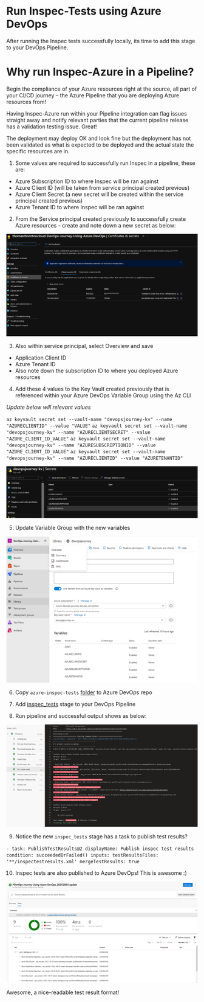 # Run Inspec-Tests using Azure DevOps

After running the Inspec tests successfully locally, its time to add this stage to your DevOps Pipeline. 

# Why run Inspec-Azure in a Pipeline?

Begin the compliance of your Azure resources right at the source, all part of your CI/CD journey – the Azure Pipeline that you are deploying Azure resources from!

Having Inspec-Azure run within your Pipeline integration can flag issues straight away and notify relevant parties that the current pipeline release has a validation testing issue. Great!

The deployment may deploy OK and look fine but the deployment has not been validated as what is expected to be deployed and the actual state the specific resources are in.

1. Some values are required to successfully run Inspec in a pipeline, these are:
- Azure Subscription ID to where Inspec will be ran against
- Azure Client ID (will be taken from service principal created previous)
- Azure Client Secret (a new secret will be created within the service principal created previous)
- Azure Tenant ID to where Inspec will be ran against

2. From the Service principal created previously to successfully create Azure resources - create and note down a new secret as below:

![](images/testing-infrastructure-1.png)

3. Also within service principal, select Overview and save
- Application Client ID
- Azure Tenant ID
- Also note down the subscription ID to where you deployed Azure resources

4. Add these 4 values to the Key Vault created previously that is referenced within your Azure DevOps Variable Group using the Az CLI

*Update below will relevant values*

`az keyvault secret set --vault-name "devopsjourney-kv" --name "AZURECLIENTID" --value "VALUE"`
`az keyvault secret set --vault-name "devopsjourney-kv" --name "AZURECLIENTSECRET" --value "AZURE_CLIENT_ID_VALUE"`
`az keyvault secret set --vault-name "devopsjourney-kv" --name "AZURESUBSCRIPTIONID" --value "AZURE_CLIENT_ID_VALUE"`
`az keyvault secret set --vault-name "devopsjourney-kv" --name "AZURECLIENTID" --value "AZURETENANTID"`

![](images/testing-infrastructure-2.png)

5. Update Variable Group with the new variables

![](images/testing-infrastructure-3.png)

6. Copy `azure-inspec-tests` [folder](https://github.com/thomast1906/DevOps-Journey-Using-Azure-DevOps/tree/main/labs/6-Testing-Infrastructure/azure-inspec-tests) to Azure DevOps repo

7. Add [inspec_tests](https://github.com/thomast1906/DevOps-Journey-Using-Azure-DevOps/blob/main/labs/6-Testing-Infrastructure/pipelines/lab6pipeline.yaml#L145-L174) stage to your DevOps Pipeline

8. Run pipeline and successful output shows as below:

![](images/testing-infrastructure-4.png)

9. Notice the new `inspec_tests` stage has a task to publish test results?

` - task: PublishTestResults@2
   displayName: Publish inspec test results
   condition: succeededOrFailed()
   inputs:
     testResultsFiles: '**/inspectestresults.xml'
     mergeTestResults: true
`

10. Inspec tests are also published to Azure DevOps! This is awesome :)

![](images/testing-infrastructure-5.png)

Awesome, a nice-readable test result format! 